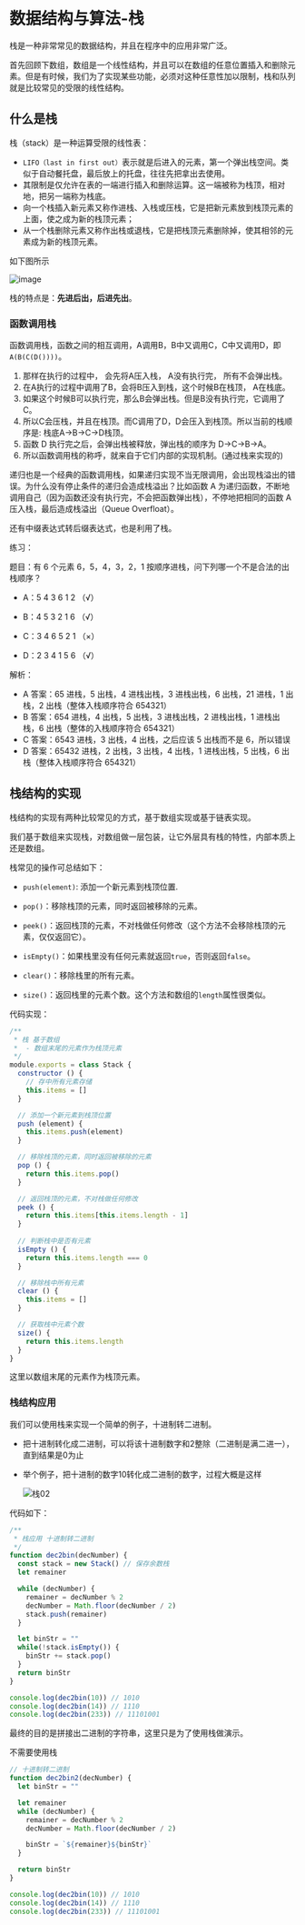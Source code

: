 # 数据结构与算法-栈

栈是一种非常常见的数据结构，并且在程序中的应用非常广泛。

首先回顾下数组，数组是一个线性结构，并且可以在数组的任意位置插入和删除元素。但是有时候，我们为了实现某些功能，必须对这种任意性加以限制，栈和队列就是比较常见的受限的线性结构。

## 什么是栈

栈（stack）是一种运算受限的线性表：

* `LIFO（last in first out）`表示就是后进入的元素，第一个弹出栈空间。类似于自动餐托盘，最后放上的托盘，往往先把拿出去使用。
* 其限制是仅允许在表的一端进行插入和删除运算。这一端被称为栈顶，相对地，把另一端称为栈底。
* 向一个栈插入新元素又称作进栈、入栈或压栈，它是把新元素放到栈顶元素的上面，使之成为新的栈顶元素；
* 从一个栈删除元素又称作出栈或退栈，它是把栈顶元素删除掉，使其相邻的元素成为新的栈顶元素。

如下图所示

![image](https://cdn.jsdelivr.net/gh/ccbeango/blogImages@master/JS数据结构与算法/栈01.png)

栈的特点是：**先进后出，后进先出**。

### 函数调用栈

函数调用栈，函数之间的相互调用，A调用B，B中又调用C，C中又调用D，即`A(B(C(D())))`。

1. 那样在执行的过程中， 会先将A压入栈， A没有执行完， 所有不会弹出栈。
2. 在A执行的过程中调用了B，会将B压入到栈，这个时候B在栈顶， A在栈底。
3. 如果这个时候B可以执行完，那么B会弹出栈。但是B没有执行完，它调用了C。
4. 所以C会压栈，并且在栈顶。而C调用了D，D会压入到栈顶。所以当前的栈顺序是: 栈底A->B->C->D栈顶。
5. 函数 D 执行完之后，会弹出栈被释放，弹出栈的顺序为 D->C->B->A。
6. 所以函数调用栈的称呼，就来自于它们内部的实现机制。(通过栈来实现的)

递归也是一个经典的函数调用栈，如果递归实现不当无限调用，会出现栈溢出的错误。为什么没有停止条件的递归会造成栈溢出？比如函数 A 为递归函数，不断地调用自己（因为函数还没有执行完，不会把函数弹出栈），不停地把相同的函数 A 压入栈，最后造成栈溢出（Queue Overfloat）。

还有中缀表达式转后缀表达式，也是利用了栈。

练习：

题目：有 6 个元素 6，5，4，3，2，1 按顺序进栈，问下列哪一个不是合法的出栈顺序？

* A：5 4 3 6 1 2 （√）

* B：4 5 3 2 1 6 （√）
* C：3 4 6 5 2 1 （×）
* D：2 3 4 1 5 6 （√）

解析：

* A 答案：65 进栈，5 出栈，4 进栈出栈，3 进栈出栈，6 出栈，21 进栈，1 出栈，2 出栈（整体入栈顺序符合 654321）
* B 答案：654 进栈，4 出栈，5 出栈，3 进栈出栈，2 进栈出栈，1 进栈出栈，6 出栈（整体的入栈顺序符合 654321）
* C 答案：6543 进栈，3 出栈，4 出栈，之后应该 5 出栈而不是 6，所以错误
* D 答案：65432 进栈，2 出栈，3 出栈，4 出栈，1 进栈出栈，5 出栈，6 出栈（整体入栈顺序符合 654321）

## 栈结构的实现

栈结构的实现有两种比较常见的方式，基于数组实现或基于链表实现。

我们基于数组来实现栈，对数组做一层包装，让它外层具有栈的特性，内部本质上还是数组。

栈常见的操作可总结如下：

* `push(element)`:  添加一个新元素到栈顶位置.

* `pop()`：移除栈顶的元素，同时返回被移除的元素。

* `peek()`：返回栈顶的元素，不对栈做任何修改（这个方法不会移除栈顶的元素，仅仅返回它）。

* `isEmpty()`：如果栈里没有任何元素就返回`true`，否则返回`false`。

* `clear()`：移除栈里的所有元素。

* `size()`：返回栈里的元素个数。这个方法和数组的`length`属性很类似。

代码实现：

```js
/**
 * 栈 基于数组
 *  - 数组末尾的元素作为栈顶元素
 */
module.exports = class Stack {
  constructor () {
    // 存中所有元素存储
    this.items = []
  }

  // 添加一个新元素到栈顶位置
  push (element) {
    this.items.push(element)
  }

  // 移除栈顶的元素，同时返回被移除的元素
  pop () {
    return this.items.pop()
  }

  // 返回栈顶的元素，不对栈做任何修改
  peek () {
    return this.items[this.items.length - 1]
  }
  
  // 判断栈中是否有元素
  isEmpty () {
    return this.items.length === 0
  }

  // 移除栈中所有元素
  clear () {
    this.items = []
  }

  // 获取栈中元素个数
  size() {
    return this.items.length
  }
}
```

这里以数组末尾的元素作为栈顶元素。

### 栈结构应用

我们可以使用栈来实现一个简单的例子，十进制转二进制。

- 把十进制转化成二进制，可以将该十进制数字和2整除（二进制是满二进一），直到结果是0为止

- 举个例子，把十进制的数字10转化成二进制的数字，过程大概是这样

  ![栈02](https://cdn.jsdelivr.net/gh/ccbeango/blogImages@master/JS数据结构与算法/栈02.png)

代码如下：

```js
/**
 * 栈应用 十进制转二进制
 */
function dec2bin(decNumber) {
  const stack = new Stack() // 保存余数栈
  let remainer

  while (decNumber) {
    remainer = decNumber % 2
    decNumber = Math.floor(decNumber / 2)
    stack.push(remainer)
  }

  let binStr = ""
  while(!stack.isEmpty()) {
    binStr += stack.pop()
  }
  return binStr 
}

console.log(dec2bin(10)) // 1010
console.log(dec2bin(14)) // 1110
console.log(dec2bin(233)) // 11101001
```

最终的目的是拼接出二进制的字符串，这里只是为了使用栈做演示。

不需要使用栈

```js
// 十进制转二进制
function dec2bin2(decNumber) {
  let binStr = ""

  let remainer
  while (decNumber) {
    remainer = decNumber % 2
    decNumber = Math.floor(decNumber / 2)

    binStr = `${remainer}${binStr}`
  }

  return binStr 
}

console.log(dec2bin(10)) // 1010
console.log(dec2bin(14)) // 1110
console.log(dec2bin(233)) // 11101001
```

